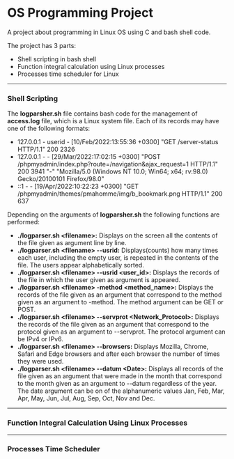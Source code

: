 # OS Programming Project
A project about programming in Linux OS using C and bash shell code.
  
The project has 3 parts:
- Shell scripting in bash shell
- Function integral calculation using Linux processes
- Processes time scheduler for Linux
___
### Shell Scripting
The **logparsher.sh** file contains bash code for the management of **access.log** file, which is a Linux system file. Each of its records may have one of the following formats:
- 127.0.0.1 - userid - [10/Feb/2022:13:55:36 +0300] "GET /server-status HTTP/1.1" 200 2326
- 127.0.0.1 - - [29/Mar/2022:17:02:15 +0300] "POST /phpmyadmin/index.php?route=/navigation&ajax_request=1 HTTP/1.1" 200 3941 "-" "Mozilla/5.0 (Windows NT 10.0; Win64; x64; rv:98.0) Gecko/20100101 Firefox/98.0"
- ::1 - - [19/Apr/2022:10:22:23 +0300] "GET /phpmyadmin/themes/pmahomme/img/b_bookmark.png HTTP/1.1" 200 637 

Depending on the arguments of **logparsher.sh** the following functions are performed:
- **./logparser.sh &lt;filename&gt;:** Displays on the screen all the contents of the file given as argument line by line.
- **./logparser.sh &lt;filename&gt; --usrid:** Displays(counts) how many times each user, including the empty user, is repeated in the contents of the file. The users appear alphabetically sorted.
- **./logparser.sh &lt;filename&gt; --usrid &lt;user_id&gt;:** Displays the records of the file in which the user given as argument is appeared.
- **./logparser.sh &lt;filename&gt; -method &lt;method_name&gt;:** Displays the records of the file given as an argument that correspond to the method given as an argument to -method. The method argument can be GET or POST.
- **./logparser.sh &lt;filename&gt; --servprot &lt;Network_Protocol&gt;:** Displays the records of the file given as an argument that correspond to the protocol given as an argument to --servprot. The protocol argument can be IPv4 or IPv6.
- **./logparser.sh &lt;filename&gt; --browsers:** Displays Mozilla, Chrome, Safari and Edge browsers and after each browser the number of times they were used.
- **./logparser.sh &lt;filename&gt; --datum &lt;Date&gt;:** Displays all records of the file given as an argument that were made in the month that correspond to the month given as an argument to --datum regardless of the year. The date argument can be on of the alphanumeric values Jan, Feb, Mar, Apr, May, Jun, Jul, Aug, Sep, Oct, Nov and Dec.
___
### Function Integral Calculation Using Linux Processes


___
### Processes Time Scheduler
